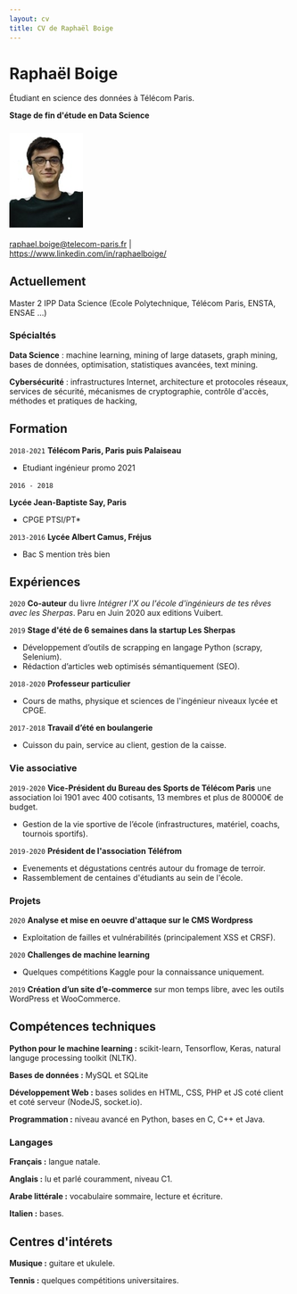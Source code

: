 ```yaml
---
layout: cv
title: CV de Raphaël Boige
---
```


# Raphaël Boige

Étudiant en science des données à Télécom Paris.

**Stage de fin d'étude en Data Science**

### ![](photo_id.jpg)

<div id="webaddress">
<a href="raphael.boige@telecom-paris.fr">raphael.boige@telecom-paris.fr</a>
| <a href="https://www.linkedin.com/in/raphaelboige/">https://www.linkedin.com/in/raphaelboige/</a>
</div>




## Actuellement

Master 2 IPP Data Science (Ecole Polytechnique, Télécom Paris, ENSTA, ENSAE ...)

### Spécialtés
**Data Science** : machine learning, mining of large datasets, graph mining, bases de données, optimisation, statistiques avancées, text mining.

**Cybersécurité** : infrastructures Internet, architecture et protocoles réseaux,	services de sécurité, mécanismes de cryptographie, contrôle d'accès, méthodes et pratiques de hacking,



## Formation

`2018-2021`
__Télécom Paris, Paris puis Palaiseau__
- Etudiant ingénieur promo 2021

`2016 - 2018`

__Lycée Jean-Baptiste Say, Paris__
- CPGE PTSI/PT*

`2013-2016`
__Lycée Albert Camus, Fréjus__

- Bac S mention très bien


## Expériences

`2020`
__Co-auteur__ du livre *Intégrer l'X ou l'école d'ingénieurs de tes rêves avec les Sherpas*. Paru en Juin 2020 aux editions Vuibert.



`2019`
__Stage d'été de 6 semaines dans la startup Les Sherpas__
- Développement d’outils de scrapping en langage Python (scrapy, Selenium).
- Rédaction d’articles web optimisés sémantiquement (SEO).


`2018-2020`
__Professeur particulier__
- Cours de maths, physique et sciences de l'ingénieur niveaux lycée et CPGE.

`2017-2018`
__Travail d’été en boulangerie__
 - Cuisson du pain, service au client, gestion de la caisse.

### Vie associative

`2019-2020`
__Vice-Président du Bureau des Sports de Télécom Paris__ une association loi 1901 avec 400 cotisants, 13 membres et plus de 80000€ de budget.
- Gestion de la vie sportive de l’école (infrastructures, matériel, coachs, tournois sportifs).

`2019-2020`
__Président de l'association Téléfrom__
- Evenements et dégustations centrés autour du fromage de terroir.
- Rassemblement de centaines d'étudiants au sein de l'école.

### Projets

`2020`
__Analyse et mise en oeuvre d'attaque sur le CMS Wordpress__
- Exploitation de failles et vulnérabilités (principalement XSS et CRSF).

`2020`
__Challenges de machine learning__
- Quelques compétitions Kaggle pour la connaissance uniquement.

`2019`
__Création d’un site d’e-commerce__ sur mon temps libre, avec les outils WordPress et WooCommerce.


<!-- ### Footer
Last updated: May 2013 -->

## Compétences techniques

__Python pour le machine learning :__ scikit-learn, Tensorflow, Keras, natural languge processing toolkit (NLTK).

__Bases de données :__ MySQL et SQLite

__Développement Web :__ bases solides en HTML, CSS, PHP et JS coté client et coté serveur (NodeJS, socket.io).

__Programmation :__ niveau avancé en Python, bases en C, C++ et Java.

### Langages

__Français :__ langue natale.

__Anglais :__ lu et parlé couramment, niveau C1.

__Arabe littérale :__ vocabulaire sommaire, lecture et écriture.

__Italien :__ bases.

## Centres d'intérets

__Musique :__ guitare et ukulele.

__Tennis :__  quelques compétitions universitaires.
